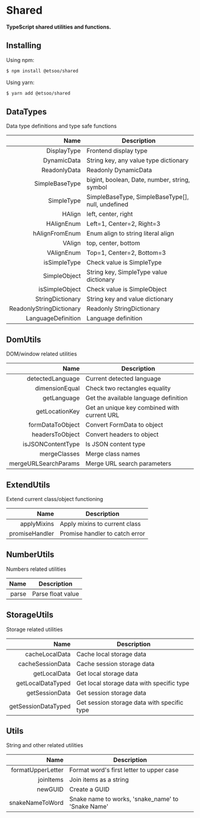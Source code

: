 # Shared
**TypeScript shared utilities and functions.**

## Installing

Using npm:

```bash
$ npm install @etsoo/shared
```

Using yarn:

```bash
$ yarn add @etsoo/shared
```

## DataTypes
Data type definitions and type safe functions

|Name|Description|
|---:|---|
|DisplayType|Frontend display type|
|DynamicData|String key, any value type dictionary|
|ReadonlyData|Readonly DynamicData|
|SimpleBaseType|bigint, boolean, Date, number, string, symbol|
|SimpleType|SimpleBaseType, SimpleBaseType[], null, undefined|
|HAlign|left, center, right|
|HAlignEnum|Left=1, Center=2, Right=3|
|hAlignFromEnum|Enum align to string literal align|
|VAlign|top, center, bottom|
|VAlignEnum|Top=1, Center=2, Bottom=3|
|isSimpleType|Check value is SimpleType|
|SimpleObject|String key, SimpleType value dictionary|
|isSimpleObject|Check value is SimpleObject|
|StringDictionary|String key and value dictionary|
|ReadonlyStringDictionary|Readonly StringDictionary|
|LanguageDefinition|Language definition|

## DomUtils
DOM/window related utilities

|Name|Description|
|---:|---|
|detectedLanguage|Current detected language|
|dimensionEqual|Check two rectangles equality|
|getLanguage|Get the available language definition|
|getLocationKey|Get an unique key combined with current URL|
|formDataToObject|Convert FormData to object|
|headersToObject|Convert headers to object|
|isJSONContentType|Is JSON content type|
|mergeClasses|Merge class names|
|mergeURLSearchParams|Merge URL search parameters|

## ExtendUtils
Extend current class/object functioning

|Name|Description|
|---:|---|
|applyMixins|Apply mixins to current class|
|promiseHandler|Promise handler to catch error|

## NumberUtils
Numbers related utilities

|Name|Description|
|---:|---|
|parse|Parse float value|

## StorageUtils
Storage related utilities

|Name|Description|
|---:|---|
|cacheLocalData|Cache local storage data|
|cacheSessionData|Cache session storage data|
|getLocalData|Get local storage data|
|getLocalDataTyped|Get local storage data with specific type|
|getSessionData|Get session storage data|
|getSessionDataTyped|Get session storage data with specific type|

## Utils
String and other related utilities

|Name|Description|
|---:|---|
|formatUpperLetter|Format word's first letter to upper case|
|joinItems|Join items as a string|
|newGUID|Create a GUID|
|snakeNameToWord|Snake name to works, 'snake_name' to 'Snake Name'|